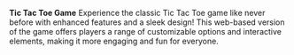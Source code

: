**Tic Tac Toe Game**
Experience the classic Tic Tac Toe game like never before with enhanced features and a sleek design! This web-based version of the game offers players a range of customizable options and interactive elements, making it more engaging and fun for everyone.
